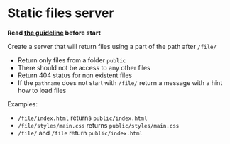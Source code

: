 # Static files server

**Read [the guideline](https://github.com/mate-academy/js_task-guideline/blob/master/README.md) before start**

Create a server that will return files using a part of the path after `/file/`

- Return only files from a folder `public`
- There should not be access to any other files
- Return 404 status for non existent files
- If the `pathname` does not start with `/file/` return a message with a hint how to load files

Examples:
- `/file/index.html` returns `public/index.html`
- `/file/styles/main.css` returns `public/styles/main.css`
- `/file/` and `/file` return `public/index.html`

